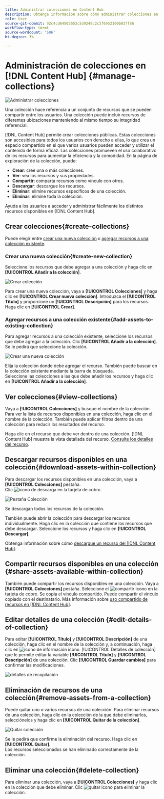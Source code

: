 ```yaml
---
title: Administrar colecciones en Content Hub
description: Obtenga información sobre cómo administrar colecciones en Content Hub
role: User
source-git-commit: 92c4cd64503653c5d9248c2c3f6952100b03ff86
workflow-type: tm+mt
source-wordcount: '606'
ht-degree: 3%

---
```


# Administración de colecciones en [!DNL Content Hub] {#manage-collections}

<!-- ![Manage collections](assets/manage-collections.jpg) -->
![Administrar colecciones](assets/manage-collection.png)

Una colección hace referencia a un conjunto de recursos que se pueden compartir entre los usuarios. Una colección puede incluir recursos de diferentes ubicaciones manteniendo al mismo tiempo su integridad referencial.

[!DNL Content Hub] permite crear colecciones públicas. Estas colecciones son accesibles para todos los usuarios con derecho a ellas, lo que crea un espacio compartido en el que varios usuarios pueden acceder y utilizar el contenido de forma eficaz. Las colecciones promueven el uso colaborativo de los recursos para aumentar la eficiencia y la comodidad. En la página de exploración de la colección, puede:

* **Crear**: cree una o más colecciones.
* **Ver**: vea los recursos y sus propiedades.
* **Compartir**: comparta recursos como vínculo con otros.
* **Descargar**: descargue los recursos.
* **Eliminar**: elimine recursos específicos de una colección.
* **Eliminar**: elimine toda la colección.

Ayuda a los usuarios a acceder y administrar fácilmente los distintos recursos disponibles en [!DNL Content Hub].

## Crear colecciones{#create-collections}

Puede elegir entre [crear una nueva colección](#create-new-collection) o [agregar recursos a una colección existente](#add-assets-to-existing-collection).

### Crear una nueva colección{#create-new-collection}

Seleccione los recursos que debe agregar a una colección y haga clic en **[!UICONTROL Añadir a la colección]**.

![Crear colección](assets/add-assets-collection.jpg)

Para crear una nueva colección, vaya a **[!UICONTROL Colecciones]** y haga clic en **[!UICONTROL Crear nueva colección]**. Introduzca el **[!UICONTROL Título]** y proporcione un **[!UICONTROL Descripción]** para los recursos. Haga clic en **[!UICONTROL Crear]**.

### Agregar recursos a una colección existente{#add-assets-to-existing-collection}

Para agregar recursos a una colección existente, seleccione los recursos que debe agregar a la colección. Clic **[!UICONTROL Añadir a la colección]**. Se le pedirá que seleccione la colección.

![Crear una nueva colección](assets/create-add-collection.jpg)

Elija la colección donde debe agregar el recurso. También puede buscar en la colección existente mediante la barra de búsqueda. <br>Seleccione las colecciones a las que debe añadir los recursos y haga clic en **[!UICONTROL Añadir a la colección]**.

## Ver colecciones{#view-collections}

Vaya a **[!UICONTROL Colecciones]** y busque el nombre de la colección. Para ver la lista de recursos disponibles en una colección, haga clic en el nombre de la colección. También puede aplicar filtros dentro de una colección para reducir los resultados del recurso.

Haga clic en el recurso que debe ver dentro de una colección. [!DNL Content Hub] muestra la vista detallada del recurso. [Consulte los detalles del recurso](asset-properties-content-hub.md).

<!--
![Asset details](assets/view-collection.jpg)

* **A**: Details and metadata of the asset 
* **B**: Zoom In or Zoom Out the asset 
* **C**: Reset Zoom view 
* **D**: View the previous or next asset 
* **E**: Download the asset 
* **F**: Open the asset in Adobe Express 
* **G**: Hide the metadata of the asset 
* **H**: Share the asset as a link 
-->

## Descargar recursos disponibles en una colección{#download-assets-within-collection}

Para descargar los recursos disponibles en una colección, vaya a **[!UICONTROL Colecciones]** pestaña.\
Clic ![icono de descarga](assets/download-icon.svg) en la tarjeta de cobro.

![Pestaña Colección](assets/download-collection.jpg)

Se descargan todos los recursos de la colección.

También puede abrir la colección para descargar los recursos individualmente. Haga clic en la colección que contiene los recursos que debe descargar. Seleccione los recursos y haga clic en **[!UICONTROL Descargar]**.

Obtenga información sobre cómo [descargue un recurso del [!DNL Content Hub]](download-assets-content-hub.md).

## Compartir recursos disponibles en una colección {#share-assets-available-within-collection}

También puede compartir los recursos disponibles en una colección. Vaya a **[!UICONTROL Colecciones]** pestaña. Seleccione el ![compartir icono](assets/share.svg) en la tarjeta de cobro. Se copia el vínculo compartido. Puede compartir el vínculo copiado con el destinatario. Más información sobre [uso compartido de recursos en [!DNL Content Hub]](share-assets-content-hub.md).

## Editar detalles de una colección {#edit-details-of-collection}

Para editar **[!UICONTROL Título]** y **[!UICONTROL Descripción]** de una colección, haga clic en el nombre de la colección y, a continuación, haga clic en ![icono de información](assets/info-icon.svg) icono. [!UICONTROL Detalles de colección] que le permite editar la variable **[!UICONTROL Título]** y **[!UICONTROL Descripción]** de una colección. Clic **[!UICONTROL Guardar cambios]** para confirmar las modificaciones.

![detalles de recopilación](assets/collection-details.png)

## Eliminación de recursos de una colección{#remove-assets-from-a-collection}

Puede quitar uno o varios recursos de una colección. Para eliminar recursos de una colección, haga clic en la colección de la que debe eliminarlos, selecciónelos y haga clic en **[!UICONTROL Quitar de la colección]**.

![Quitar colección](assets/remove-collection-new.jpg)

Se le pedirá que confirme la eliminación del recurso. Haga clic en **[!UICONTROL Quitar]**.\
Los recursos seleccionados se han eliminado correctamente de la colección.

## Eliminar una colección{#delete-collection}

Para eliminar una colección, vaya a **[!UICONTROL Colecciones]** y haga clic en la colección que debe eliminar. Clic ![quitar icono](assets/remove-icon.svg) para eliminar la colección.
